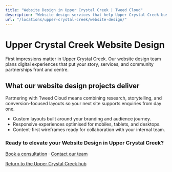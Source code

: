 ```yaml
---
title: "Website Design in Upper Crystal Creek | Tweed Cloud"
description: "Website design services that help Upper Crystal Creek businesses stand out online."
url: "/locations/upper-crystal-creek/website-design/"
---
```


# Upper Crystal Creek Website Design

First impressions matter in Upper Crystal Creek. Our website design team plans digital experiences that put your story, services, and community partnerships front and centre.

## What our website design projects deliver

Partnering with Tweed Cloud means combining research, storytelling, and conversion-focused layouts so your next site supports enquiries from day one.

- Custom layouts built around your branding and audience journey.
- Responsive experiences optimised for mobiles, tablets, and desktops.
- Content-first wireframes ready for collaboration with your internal team.

### Ready to elevate your Website Design in Upper Crystal Creek?

[Book a consultation](/consultation/) · [Contact our team](/contact/)

[Return to the Upper Crystal Creek hub](/locations/upper-crystal-creek/)
